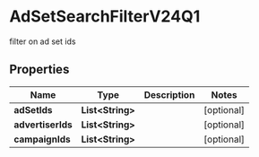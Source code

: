 

# AdSetSearchFilterV24Q1

filter on ad set ids

## Properties

| Name | Type | Description | Notes |
|------------ | ------------- | ------------- | -------------|
|**adSetIds** | **List&lt;String&gt;** |  |  [optional] |
|**advertiserIds** | **List&lt;String&gt;** |  |  [optional] |
|**campaignIds** | **List&lt;String&gt;** |  |  [optional] |



